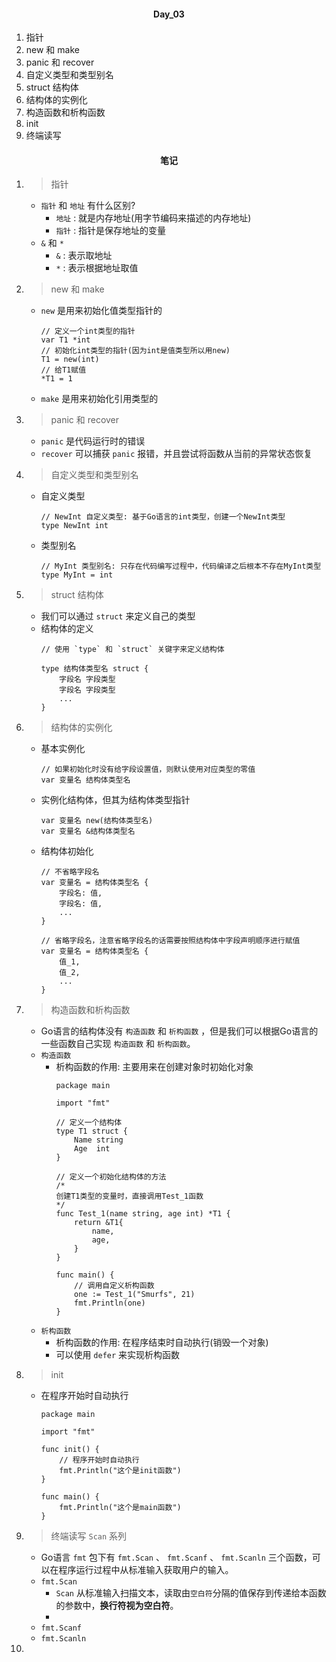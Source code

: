 #### <center>Day_03</center>

1. 指针
2. new 和 make
3. panic 和 recover
4. 自定义类型和类型别名
5. struct 结构体
6. 结构体的实例化
7. 构造函数和析构函数
8. init
9. 终端读写

#### <center>笔记</center>
1. > 指针
    - `指针` 和 `地址` 有什么区别?
    	- `地址` : 就是内存地址(用字节编码来描述的内存地址)
    	- `指针` : 指针是保存地址的变量
  	- `&` 和 `*`
    	- `&` : 表示取地址
    	- `*` : 表示根据地址取值
2. > new 和 make
	- `new` 是用来初始化值类型指针的
		```
		// 定义一个int类型的指针
		var T1 *int
		// 初始化int类型的指针(因为int是值类型所以用new)
		T1 = new(int)
		// 给T1赋值
		*T1 = 1
		```
	- `make` 是用来初始化引用类型的
3. > panic 和 recover
	- `panic` 是代码运行时的错误
	- `recover` 可以捕获 `panic` 报错，并且尝试将函数从当前的异常状态恢复
4. > 自定义类型和类型别名
	- 自定义类型
		```
		// NewInt 自定义类型: 基于Go语言的int类型，创建一个NewInt类型
		type NewInt int
		```
	- 类型别名
		```
		// MyInt 类型别名: 只存在代码编写过程中，代码编译之后根本不存在MyInt类型
		type MyInt = int
		```
5. > struct 结构体
	- 我们可以通过 `struct` 来定义自己的类型
	- 结构体的定义
		```
		// 使用 `type` 和 `struct` 关键字来定义结构体

		type 结构体类型名 struct {
			字段名 字段类型
			字段名 字段类型
			...
		}
		```
6. > 结构体的实例化
	- 基本实例化
		```
		// 如果初始化时没有给字段设置值，则默认使用对应类型的零值
		var 变量名 结构体类型名
		```
	- 实例化结构体，但其为结构体类型指针
		```
		var 变量名 new(结构体类型名)
		var 变量名 &结构体类型名
		```
  	- 结构体初始化
		```
		// 不省略字段名
		var 变量名 = 结构体类型名 {
			字段名: 值,
			字段名: 值,
			...
		}

		// 省略字段名，注意省略字段名的话需要按照结构体中字段声明顺序进行赋值
		var 变量名 = 结构体类型名 {
			值_1,
			值_2,
			...
		}
		```
7. > 构造函数和析构函数
	- Go语言的结构体没有 `构造函数` 和 `析构函数` ，但是我们可以根据Go语言的一些函数自己实现 `构造函数` 和 `析构函数`。
	- `构造函数`
    	- 析构函数的作用: 主要用来在创建对象时初始化对象
			```
			package main

			import "fmt"

			// 定义一个结构体
			type T1 struct {
				Name string
				Age  int
			}

			// 定义一个初始化结构体的方法
			/*
			创建T1类型的变量时，直接调用Test_1函数
			*/
			func Test_1(name string, age int) *T1 {
				return &T1{
					name,
					age,
				}
			}

			func main() {
				// 调用自定义析构函数
				one := Test_1("Smurfs", 21)
				fmt.Println(one)
			}
			```
	- `析构函数`
    	- 析构函数的作用: 在程序结束时自动执行(销毁一个对象)
    	- 可以使用 `defer` 来实现析构函数
8. > init
	- 在程序开始时自动执行
		```
		package main

		import "fmt"

		func init() {
			// 程序开始时自动执行
			fmt.Println("这个是init函数")
		}

		func main() {
			fmt.Println("这个是main函数")
		}
		```
9. > 终端读写 `Scan` 系列
	- Go语言 `fmt` 包下有 `fmt.Scan` 、 `fmt.Scanf` 、 `fmt.Scanln` 三个函数，可以在程序运行过程中从标准输入获取用户的输入。
	- `fmt.Scan`
    	- `Scan` 从标准输入扫描文本，读取由`空白符`分隔的值保存到传递给本函数的参数中，**换行符视为空白符**。
    	- 
	- `fmt.Scanf`
	- `fmt.Scanln`
10. 